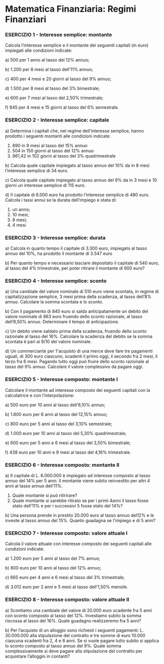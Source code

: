 
# Matematica Finanziaria: Regimi Finanziari

### ESERCIZIO 1 - Interesse semplice: montante
Calcola l’interesse semplice e il montante dei seguenti capitali (in euro) impiegati alle condizioni indicate: 

a) 500 per 1 anno al tasso del 12% annuo;

b) 1.200 per 8 mesi al tasso dell’11% annuo;

c) 400 per 4 mesi e 20 giorni al tasso del 9% annuo;

d) 1.500 per 8 mesi al tasso del 3% bimestrale;

e) 600 per 7 mesi al tasso del 2,50% trimestrale;

f) 845 per 4 mesi e 15 giorni al tasso del 6% semestrale.




### ESERCIZIO 2 - Interesse semplice: capitale
a) Determina i capitali che, nel regime dell’interesse semplice, hanno prodotto i seguenti montanti alle condizioni indicate:  

1. 890 in 9 mesi al tasso del 15% annuo  
2. 504 in 150 giorni al tasso del 12% annuo  
3. 861,42 in 102 giorni al tasso del 3% quadrimestrale

b) Calcola quale capitale impiegato al tasso annuo del 10% da in 8 mesi l’interesse semplice di 34 euro.  

c) Calcola quale capitale impiegato al tasso annuo del 9% da in 3 mesi e 10 giorni un interesse semplice di 115 euro.

d) Il capitale di 6.000 euro ha prodotto l’interesse semplice di 480 euro. Calcola i tassi annui se la durata dell’impiego e stata di:

1. un anno;
2. 10 mesi; 
3. 8 mesi;
4. 4 mesi 




### ESERCIZIO 3 - Interesse semplice: durata

a) Calcola in quanto tempo il capitale di 3.300 euro, impiegato al tasso annuo del 10%, ha prodotto il montante di 3.547 euro  

b) Per quanto tempo e necessario lasciare depositato il capitale di 540 euro, al tasso del 4% trimestrale, per poter ritirare il montante di 600 euro? 




### ESERCIZIO 4 - Interesse semplice: sconto

a) Una cambiale del valore nominale di 510 euro viene scontata, in regime di capitalizzazione semplice, 3 mesi prima della scadenza, al tasso dell’8% annuo. Calcolare la somma scontata e lo sconto. 

b) Con il pagamento di 840 euro si salda anticipatamente un debito del valore nominale di 863 euro fruendo dello sconto razionale, al tasso dell’8,50% annuo. Determinare il tempo di anticipazione.

c) Un debito viene saldato prima della scadenza, fruendo dello sconto razionale al tasso del 16%. Calcolare la scadenza del debito se la somma scontata è pari ai 9/10 del valore nominale. 

d) Un commerciante per 1'acquisto di una merce deve fare tre pagamenti uguali, di 300 euro ciascuno, scadenti il primo oggi, il secondo fra 2 mesi, il terzo fra 6 mesi. Pagando tutto oggi può fruire dello sconto razionale al tasso del 9% annuo. Calcolare il valore complessivo da pagare oggi.




### ESERCIZIO 5 - Interesse composto: montante I

Calcolare il montante ad interesse composto dei seguenti capitali con la calcolatrice e con l’interpolazione:

a) 500 euro per 10 anni al tasso dell’8,10% annuo;

b) 1.800 euro per 6 anni al tasso del 12,15% annuo;

c) 800 euro per 5 anni al tasso del 3,10% semestrale;

d) 1.000 euro per 10 anni al tasso del 5,30% quadrimestrale;

e) 600 euro per 5 anni e 6 mesi al tasso del 3,50% bimestrale;

f) 438 euro per 10 anni e 9 mesi al tasso del 4,16% trimestrale.




### ESERCIZIO 6 - Interesse composto: montante II
a) II capitale di L. 6.000.000 è impiegato ad interesse composto al tasso annuo del 14% per 5 anni. Il montante viene subito reinvestito per altri 4 anni al tasso annuo dell’11%.  
1. Quale montante si può ritirirare? 
2. Quale montante si sarebbe ritirato se per i primi 4anni il tasso fosse stato dell’11% e per i successivi 5 fosse stato del 14%? 

b) Una persona prende in prestito 20.000 euro al tasso annuo del12% e le investe al tasso annuo del 15%. Quanto guadagna se l'impiego e di 5 anni?




### ESERCIZIO 7 - Interesse composto: valore attuale I

Calcola il valore attuale con interesse composto dei seguenti capitali alle condizioni indicate:

a) 1.200 euro per 5 anni al tasso del 7% annuo;

b) 800 euro per 10 anni al tasso del 12% annuo;

c) 665 euro per 4 anni e 6 mesi al tasso del 3% trimestrale;

d) 3.012 euro per 2 anni e 5 mesi al tasso dell’1,50% mensile.




### ESERCIZIO 8 - Interesse composto: valore attuale II
a) Scontiamo una cambiale del valore di 20.000 euro scadente fra 5 anni con sconto composto al tasso del 12%. Investiamo subito la somma riscossa al lasso del 16%. Quale guadagno realizzeremo fra 5 anni?

b) Per l’acquisto di un alloggio sono richiesti i seguenti pagamenti: L. 30.000.000 alla stipulazione del contralto e tre somme di euro 10.000 ciascuna scadenti fra 2, 4 e 6 anni. Se si vuole pagare tutto subito si applica lo sconto composto al tasso annuo del 9%. Quale somma complessivamente si deve pagare alla stipulazione del contratto per acquistare l’alloggio in contanti? 



